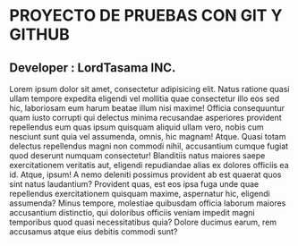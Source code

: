 # PROYECTO DE PRUEBAS CON GIT Y GITHUB

## Developer : LordTasama INC.

Lorem ipsum dolor sit amet, consectetur adipisicing elit. Natus ratione quasi ullam tempore expedita eligendi vel mollitia quae consectetur illo eos sed hic, laboriosam eum harum beatae illum nisi maxime!
Officia consequuntur quam iusto corrupti qui delectus minima recusandae asperiores provident repellendus eum quas ipsum quisquam aliquid ullam vero, nobis cum nesciunt sunt quia vel assumenda, omnis, hic magnam! Atque.
Quasi totam delectus repellendus magni non commodi nihil, accusantium cumque fugiat quod deserunt numquam consectetur! Blanditiis natus maiores saepe exercitationem veritatis aut, eligendi repudiandae alias ex dolores officiis ea id.
Atque, ipsum! A nemo deleniti possimus provident ab est quaerat quos sint natus laudantium? Provident quas, est eos ipsa fuga unde quae repellendus exercitationem quisquam maxime, aspernatur hic, eligendi assumenda?
Minus tempore, molestiae quibusdam officia laborum maiores accusantium distinctio, qui doloribus officiis veniam impedit magni temporibus quod quasi necessitatibus quia? Dolore ducimus earum, rem accusamus atque eius debitis commodi sunt?
